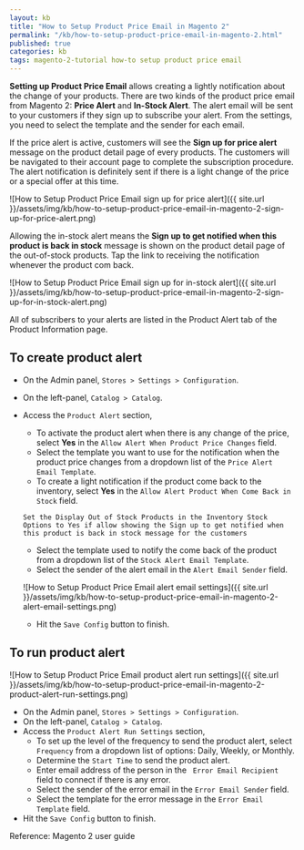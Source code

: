 ```yaml
---
layout: kb
title: "How to Setup Product Price Email in Magento 2"
permalink: "/kb/how-to-setup-product-price-email-in-magento-2.html"
published: true
categories: kb 
tags: magento-2-tutorial how-to setup product price email
---
```


**Setting up Product Price Email** allows creating a lightly notification about the change of your products. There are two kinds of the product price email from Magento 2: **Price Alert** and **In-Stock Alert**. The alert email will be sent to your customers if they sign up to subscribe your alert. From the settings, you need to select the template and the sender for each email. 

If the price alert is active, customers will see the **Sign up for price alert** message on the product detail page of every products. The customers will be navigated to their account page to complete the subscription procedure. The alert notification is definitely sent if there is a light change of the price or a special offer at this time.

![How to Setup Product Price Email sign up for price alert]({{ site.url }}/assets/img/kb/how-to-setup-product-price-email-in-magento-2-sign-up-for-price-alert.png)

Allowing the in-stock alert means the **Sign up to get notified when this product is back in stock** message is shown on the product detail page of the out-of-stock products. Tap the link to receiving the notification whenever the product com back. 

![How to Setup Product Price Email sign up for in-stock alert]({{ site.url }}/assets/img/kb/how-to-setup-product-price-email-in-magento-2-sign-up-for-in-stock-alert.png)

All of subscribers to your alerts are listed in the Product Alert tab of the Product Information page.

## To create product alert

* On the Admin panel, `Stores > Settings > Configuration`.
* On the left-panel, `Catalog > Catalog`.
* Access the `Product Alert` section,
  * To activate the product alert when there is any change of the price, select **Yes** in the `Allow Alert When Product Price Changes` field.
  * Select the template you want to use for the notification when the product price changes from a dropdown list of the `Price Alert Email Template`.
  * To create a light notification if the product come back to the inventory, select **Yes** in the `Allow Alert Product When Come Back in Stock` field.
  
  ~~~
  Set the Display Out of Stock Products in the Inventory Stock Options to Yes if allow showing the Sign up to get notified when this product is back in stock message for the customers
  ~~~
 
  * Select the template used to notify the come back of the product from a dropdown list of the `Stock Alert Email Template`.
  * Select the sender of the alert email in the `Alert Email Sender` field.
  
  ![How to Setup Product Price Email alert email settings]({{ site.url }}/assets/img/kb/how-to-setup-product-price-email-in-magento-2-alert-email-settings.png)

  * Hit the `Save Config` button to finish.
  
## To run product alert

![How to Setup Product Price Email product alert run settings]({{ site.url }}/assets/img/kb/how-to-setup-product-price-email-in-magento-2-product-alert-run-settings.png)

* On the Admin panel, `Stores > Settings > Configuration`.
* On the left-panel, `Catalog > Catalog`.
* Access the `Product Alert Run Settings` section,
  * To set up the level of the frequency to send the product alert, select `Frequency` from a dropdown list of options: Daily, Weekly, or Monthly.
  * Determine the `Start Time` to send the product alert.
  * Enter email address of the person in the ` Error Email Recipient` field to connect if there is any error.
  * Select the sender of the error email in the `Error Email Sender` field.
  * Select the template for the error message in the `Error Email Template` field.
* Hit the `Save Config` button to finish.


Reference: Magento 2 user guide